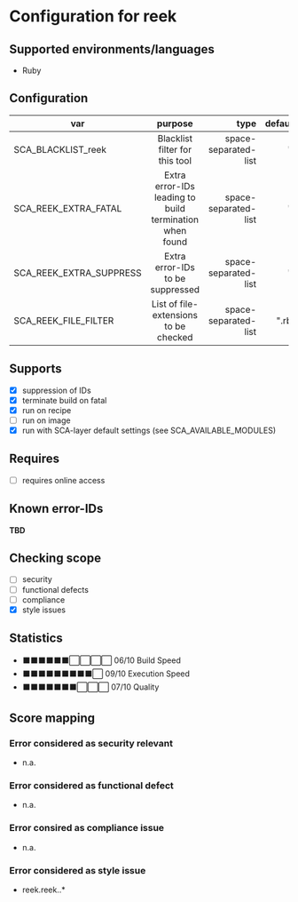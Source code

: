 # Configuration for reek

## Supported environments/languages

* Ruby

## Configuration

| var | purpose | type | default |
| ------------- |:-------------:| -----:| -----:
| SCA_BLACKLIST_reek | Blacklist filter for this tool | space-separated-list | ""
| SCA_REEK_EXTRA_FATAL | Extra error-IDs leading to build termination when found | space-separated-list | ""
| SCA_REEK_EXTRA_SUPPRESS | Extra error-IDs to be suppressed | space-separated-list | ""
| SCA_REEK_FILE_FILTER | List of file-extensions to be checked | space-separated-list | ".rb"

## Supports

* [x] suppression of IDs
* [x] terminate build on fatal
* [x] run on recipe
* [ ] run on image
* [x] run with SCA-layer default settings (see SCA_AVAILABLE_MODULES)

## Requires

* [ ] requires online access

## Known error-IDs

__TBD__

## Checking scope

* [ ] security
* [ ] functional defects
* [ ] compliance
* [x] style issues

## Statistics

* ⬛⬛⬛⬛⬛⬛⬜⬜⬜⬜ 06/10 Build Speed
* ⬛⬛⬛⬛⬛⬛⬛⬛⬛⬜ 09/10 Execution Speed
* ⬛⬛⬛⬛⬛⬛⬛⬜⬜⬜ 07/10 Quality

## Score mapping

### Error considered as security relevant

* n.a.

### Error considered as functional defect

* n.a.

### Error consired as compliance issue

* n.a.

### Error considered as style issue

* reek.reek..*
